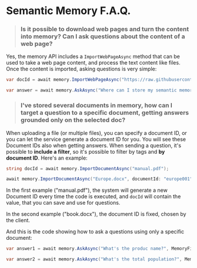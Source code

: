 # Semantic Memory F.A.Q.

> ### Is it possible to download web pages and turn the content into memory? Can I ask questions about the content of a web page?

Yes, the memory API includes a `ImportWebPageAsync` method that can be used to take
a web page content, and process the text content like files. Once the content is imported,
asking questions is very simple:

```csharp
var docId = await memory.ImportWebPageAsync("https://raw.githubusercontent.com/microsoft/semantic-memory/main/README.md");

var answer = await memory.AskAsync("Where can I store my semantic memory records?", MemoryFilters.ByDocument(docId));
```

> ### I've stored several documents in memory, how can I target a question to a specific document, getting answers grounded only on the selected doc?

When uploading a file (or multiple files), you can specify a document ID, or you can let
the service generate a document ID for you. You will see these Document IDs also when
getting answers. When sending a question, it's possible to **include a filter**, so it's
possible to filter by tags and **by document ID**. Here's an example:

```csharp
string docId = await memory.ImportDocumentAsync("manual.pdf");

await memory.ImportDocumentAsync("Europe.docx", documentId: "europe001");
```

In the first example ("manual.pdf"), the system will generate a new Document ID every time the code is executed,
and `docId` will contain the value, that you can save and use for questions.

In the second example ("book.docx"), the document ID is fixed, chosen by the client.

And this is the code showing how to ask a questions using only a specific document:

```csharp
var answer1 = await memory.AskAsync("What's the produc name?", MemoryFilters.ByDocument(docId));

var answer2 = await memory.AskAsync("What's the total population?", MemoryFilters.ByDocument("europe001"));
```